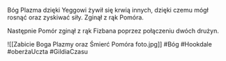 Bóg Plazma dzięki Yeggowi żywił się krwią innych, dzięki czemu mógł rosnąć oraz zyskiwać siły. Zginął z rąk Pomóra.

Następnie Pomór zginął z rąk Fizbana poprzez połączeniu dwóch drużyn.

![[Zabicie Boga Plazmy oraz Śmierć Pomóra foto.jpg]]
#Bóg #Hookdale #oberżaUczta #GildiaCzasu 